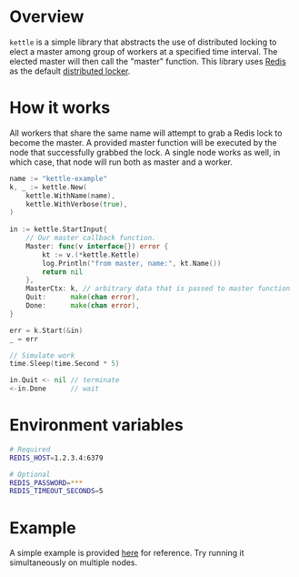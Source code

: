 # Overview
`kettle` is a simple library that abstracts the use of distributed locking to elect a master among group of workers at a specified time interval. The elected master will then call the "master" function. This library uses [Redis](https://redis.io/) as the default [distributed locker](https://redis.io/topics/distlock).

# How it works
All workers that share the same name will attempt to grab a Redis lock to become the master. A provided master function will be executed by the node that successfully grabbed the lock. A single node works as well, in which case, that node will run both as master and a worker.

```go
name := "kettle-example"
k, _ := kettle.New(
    kettle.WithName(name),
    kettle.WithVerbose(true),
)
  
in := kettle.StartInput{
    // Our master callback function.
    Master: func(v interface{}) error {
        kt := v.(*kettle.Kettle)
        log.Println("from master, name:", kt.Name())
        return nil
    },
    MasterCtx: k, // arbitrary data that is passed to master function
    Quit:      make(chan error),
    Done:      make(chan error),
}

err = k.Start(&in)
_ = err

// Simulate work
time.Sleep(time.Second * 5)

in.Quit <- nil // terminate
<-in.Done      // wait
```

# Environment variables
```bash
# Required
REDIS_HOST=1.2.3.4:6379

# Optional
REDIS_PASSWORD=***
REDIS_TIMEOUT_SECONDS=5
```

# Example
A simple example is provided [here](https://github.com/flowerinthenight/kettle/blob/master/examples/simple/main.go) for reference. Try running it simultaneously on multiple nodes.
